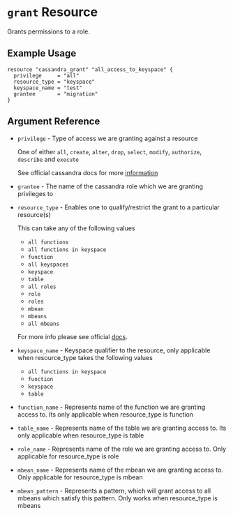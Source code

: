 # `grant` Resource

Grants permissions to a role.

## Example Usage

```hcl
resource "cassandra_grant" "all_access_to_keyspace" {
  privilege     = "all"
  resource_type = "keyspace"
  keyspace_name = "test"
  grantee       = "migration"
}
```

## Argument Reference

- `privilege` - Type of access we are granting against a resource

  One of either `all`, `create`, `alter`, `drop`, `select`, `modify`, `authorize`, `describe` and `execute`

  See official cassandra docs for more [information](https://docs.datastax.com/en/cql/3.3/cql/cql_reference/cqlGrant.html)

- `grantee` - The name of the cassandra role which we are granting privileges to

- `resource_type` -  Enables one to qualify/restrict the grant to a particular resource(s)

  This can take any of the following values

    - `all functions`
    - `all functions in keyspace`
    - `function`
    - `all keyspaces`
    - `keyspace`
    - `table`
    - `all roles`
    - `role`
    - `roles`
    - `mbean`
    - `mbeans`
    - `all mbeans`

  For more info please see official [docs](https://docs.datastax.com/en/cql/3.3/cql/cql_reference/cqlGrant.html).

- `keyspace_name` - Keyspace qualifier to the resource, only applicable when resource_type takes the following values

    - `all functions in keyspace`
    - `function`
    - `keyspace`
    - `table`

- `function_name` - Represents name of the function we are granting access to. Its only applicable when resource_type is function

- `table_name` - Represents name of the table we are granting access to. Its only applicable when resource_type is table

- `role_name` - Represents name of the role we are granting access to. Only applicable for resource_type is role

- `mbean_name` - Represents name of the mbean we are granting access to. Only applicable for resource_type is mbean

- `mbean_pattern` - Represents a pattern, which will grant access to all mbeans which satisfy this pattern. Only works when resource_type is mbeans
